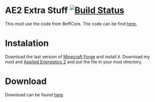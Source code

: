 AE2 Extra Stuff [![Build Status](https://drone.io/github.com/DrummerMC/AE2-Extra-Stuff/status.png)](https://drone.io/github.com/DrummerMC/AE2-Extra-Stuff/files)
==========

This mod use the code from BeffCore. The code can be find <a href="https://github.com/erogenousbeef/BeefCore/">here.</a>

Instalation
==========
Download the last version of <a href="http://files.minecraftforge.net/">Minecraft Forge</a> and install it. Download my mod and <a href="http://ae2.ae-mod.info/">Applied Energistics 2</a> and put the file in your mod directory.


Download
==========

Download can be found <a href="https://drone.io/github.com/DrummerMC/AE2-Addons/files">here</a>.
